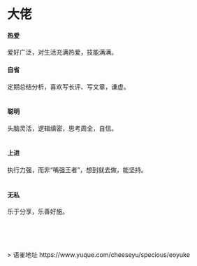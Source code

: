 # 大佬
#### 热爱

爱好广泛，对生活充满热爱，技能满满。

#### 自省

定期总结分析，喜欢写长评、写文章，谦虚。  
​

#### 聪明

头脑灵活，逻辑缜密，思考周全，自信。  
​

#### 上进

执行力强，而非“嘴强王者”，想到就去做，能坚持。  
​

#### 无私

乐于分享，乐善好施。  
​

​
  
<br />  
> 语雀地址 https://www.yuque.com/cheeseyu/specious/eoyuke